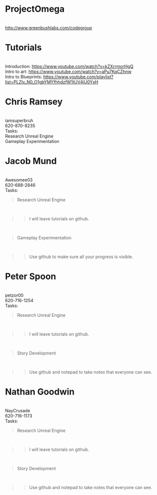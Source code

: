 # ProjectOmega
<BR> http://www.greenbushlabs.com/codegroup
# Tutorials
<BR> Introduction: https://www.youtube.com/watch?v=kZXrrmorHgQ
<BR> Intro to art: https://www.youtube.com/watch?v=aPu7KqCZhnw
<BR> Intro to Blueprints: https://www.youtube.com/playlist?list=PLZlv_N0_O1gbYMYfhhdzfW1tUV4jU0YxH
# Chris Ramsey 
<BR> iamsuperbruh 
<BR> 620-870-8235
<BR>  Tasks:
<BR>  Research Unreal Engine
<BR>  Gameplay Experimentation
# Jacob Mund 
<BR> Awesomee03 
<BR> 620-688-2846
<BR> Tasks:
<BR> <blockquote>Research Unreal Engine</blockquote>
<BR> <blockquote><blockquote>I will leave tutorials on github.</blockquote></blockquote>
<BR> <blockquote>Gameplay Experimentation</blockquote>
<BR> <blockquote><blockquote>Use github to make sure all your progress is visible.</blockquote></blockquote>
# Peter Spoon 
<BR> petzor00 
<BR> 620-716-1254
<BR> Tasks:
<BR> <blockquote>Research Unreal Engine</blockquote>
<BR> <blockquote><blockquote>I will leave tutorials on github.</blockquote></blockquote>
<BR> <blockquote>Story Development</blockquote>
<BR> <blockquote><blockquote>Use github and notepad to take notes that everyone can see.</blockquote></blockquote>
# Nathan Goodwin 
<BR> NayCrusade 
<BR> 620-716-1173
<BR> Tasks:
<BR> <blockquote>Research Unreal Engine</blockquote>
<BR> <blockquote><blockquote>I will leave tutorials on github.</blockquote></blockquote>
<BR> <blockquote>Story Development</blockquote>
<BR> <blockquote><blockquote>Use github and notepad to take notes that everyone can see.</blockquote></blockquote>
